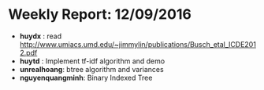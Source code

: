 # Weekly Report: 12/09/2016

- **huydx** : read http://www.umiacs.umd.edu/~jimmylin/publications/Busch_etal_ICDE2012.pdf
- **huytd** : Implement tf-idf algorithm and demo
- **unrealhoang**: btree algorithm and variances
- **nguyenquangminh**: Binary Indexed Tree
